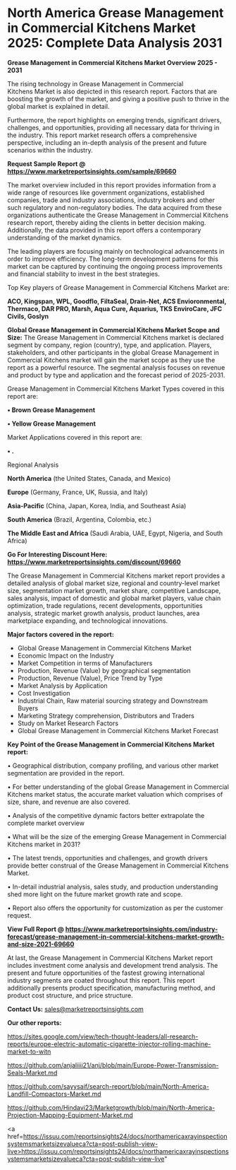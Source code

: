 # North America Grease Management in Commercial Kitchens Market 2025: Complete Data Analysis 2031

<Strong> Grease Management in Commercial Kitchens Market Overview 2025 - 2031</strong>

The rising technology in Grease Management in Commercial Kitchens Market is also depicted in this research report. Factors that are boosting the growth of the market, and giving a positive push to thrive in the global market is explained in detail.

Furthermore, the report highlights on emerging trends, significant drivers, challenges, and opportunities, providing all necessary data for thriving in the industry. This report market research offers a comprehensive perspective, including an in-depth analysis of the present and future scenarios within the industry.

<strong>Request Sample Report @ <a href=https://www.marketreportsinsights.com/sample/69660>https://www.marketreportsinsights.com/sample/69660</a></strong>

The market overview included in this report provides information from a wide range of resources like government organizations, established companies, trade and industry associations, industry brokers and other such regulatory and non-regulatory bodies. The data acquired from these organizations authenticate the Grease Management in Commercial Kitchens research report, thereby aiding the clients in better decision making. Additionally, the data provided in this report offers a contemporary understanding of the market dynamics.

The leading players are focusing mainly on technological advancements in order to improve efficiency. The long-term development patterns for this market can be captured by continuing the ongoing process improvements and financial stability to invest in the best strategies.

Top Key players of Grease Management in Commercial Kitchens Market are:

<strong>ACO, Kingspan, WPL, Goodflo, FiltaSeal, Drain-Net, ACS Envioronmental, Thermaco, DAR PRO, Marsh, Aqua Cure, Aquarius, TKS EnviroCare, JFC Civils, Goslyn</strong>

<strong><b>Global Grease Management in Commercial Kitchens Market Scope and Size:</b></strong>
The Grease Management in Commercial Kitchens market is declared segment by company, region (country), type, and application. Players, stakeholders, and other participants in the global Grease Management in Commercial Kitchens market will gain the market scope as they use the report as a powerful resource. The segmental analysis focuses on revenue and product by type and application and the forecast period of 2025-2031.

Grease Management in Commercial Kitchens Market Types covered in this report are:

<strong>• Brown Grease Management

• Yellow Grease Management</strong>

Market Applications covered in this report are:

<strong>• .</strong> 

Regional Analysis

<strong>North America</strong> (the United States, Canada, and Mexico)

<strong>Europe</strong> (Germany, France, UK, Russia, and Italy)

<strong>Asia-Pacific</strong> (China, Japan, Korea, India, and Southeast Asia)

<strong>South America</strong> (Brazil, Argentina, Colombia, etc.)

<strong>The Middle East and Africa</strong> (Saudi Arabia, UAE, Egypt, Nigeria, and South Africa)

<strong>Go For Interesting Discount Here: <a href=https://www.marketreportsinsights.com/discount/69660>https://www.marketreportsinsights.com/discount/69660</a></strong>

The Grease Management in Commercial Kitchens market report provides a detailed analysis of global market size, regional and country-level market size, segmentation market growth, market share, competitive Landscape, sales analysis, impact of domestic and global market players, value chain optimization, trade regulations, recent developments, opportunities analysis, strategic market growth analysis, product launches, area marketplace expanding, and technological innovations.

<strong><b>Major factors covered in the report:</b></strong>
<ul>
  <li>Global Grease Management in Commercial Kitchens Market </li>
  <li>Economic Impact on the Industry</li>
  <li>Market Competition in terms of Manufacturers</li>
  <li>Production, Revenue (Value) by geographical segmentation</li>
  <li>Production, Revenue (Value), Price Trend by Type</li>
  <li>Market Analysis by Application</li>
  <li>Cost Investigation</li>
  <li>Industrial Chain, Raw material sourcing strategy and Downstream Buyers</li>
  <li>Marketing Strategy comprehension, Distributors and Traders</li>
  <li>Study on Market Research Factors</li>
  <li>Global Grease Management in Commercial Kitchens Market Forecast</li>
</ul>

<strong><b>Key Point of the Grease Management in Commercial Kitchens Market report:</b></strong>

• Geographical distribution, company profiling, and various other market segmentation are provided in the report.

• For better understanding of the global Grease Management in Commercial Kitchens market status, the accurate market valuation which comprises of size, share, and revenue are also covered.

• Analysis of the competitive dynamic factors better extrapolate the complete market overview

• What will be the size of the emerging Grease Management in Commercial Kitchens market in 2031?

• The latest trends, opportunities and challenges, and growth drivers provide better construal of the Grease Management in Commercial Kitchens Market.

• In-detail industrial analysis, sales study, and production understanding shed more light on the future market growth rate and scope.

• Report also offers the opportunity for customization as per the customer request.

<strong><b>View Full Report @ <a href=https://www.marketreportsinsights.com/industry-forecast/grease-management-in-commercial-kitchens-market-growth-and-size-2021-69660>https://www.marketreportsinsights.com/industry-forecast/grease-management-in-commercial-kitchens-market-growth-and-size-2021-69660</a></b></strong>


At last, the Grease Management in Commercial Kitchens Market report includes investment come analysis and development trend analysis. The present and future opportunities of the fastest growing international industry segments are coated throughout this report. This report additionally presents product specification, manufacturing method, and product cost structure, and price structure.

<strong>Contact Us:</strong>
sales@marketreportsinsights.com

<strong>Our other reports:</strong>

<a href=https://sites.google.com/view/tech-thought-leaders/all-research-reports/europe-electric-automatic-cigarette-injector-rolling-machine-market-to-witn>https://sites.google.com/view/tech-thought-leaders/all-research-reports/europe-electric-automatic-cigarette-injector-rolling-machine-market-to-witn</a>

<a href=https://github.com/anjaliiii21/anj/blob/main/Europe-Power-Transmission-Seals-Market.md>https://github.com/anjaliiii21/anj/blob/main/Europe-Power-Transmission-Seals-Market.md</a>

<a href=https://github.com/sayysaif/search-report/blob/main/North-America-Landfill-Compactors-Market.md>https://github.com/sayysaif/search-report/blob/main/North-America-Landfill-Compactors-Market.md</a>

<a href=https://github.com/Hindavi23/Marketgrowth/blob/main/North-America-Projection-Mapping-Equipment-Market.md>https://github.com/Hindavi23/Marketgrowth/blob/main/North-America-Projection-Mapping-Equipment-Market.md</a>

<a href=https://issuu.com/reportsinsights24/docs/northamericaxrayinspectionsystemsmarketsizevalueca?cta=post-publish-view-live>https://issuu.com/reportsinsights24/docs/northamericaxrayinspectionsystemsmarketsizevalueca?cta=post-publish-view-live</a>"
